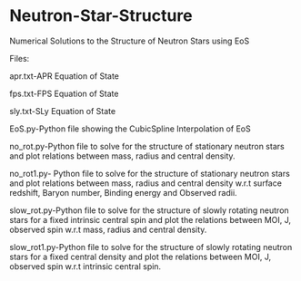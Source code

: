 # Neutron-Star-Structure
Numerical Solutions to the Structure of Neutron Stars using EoS

Files: 

apr.txt-APR Equation of State

fps.txt-FPS Equation of State

sly.txt-SLy Equation of State


EoS.py-Python file showing the CubicSpline Interpolation of EoS

no_rot.py-Python file to solve for the structure of stationary neutron stars and plot relations between mass, radius and central density.

no_rot1.py- Python file to solve for the structure of stationary neutron stars and plot relations between mass, radius and central density w.r.t surface redshift, Baryon number, Binding energy and Observed radii.

slow_rot.py-Python file to solve for the structure of slowly rotating neutron stars for a fixed intrinsic central spin and plot the relations between MOI, J, observed spin w.r.t mass, radius and central density.

slow_rot1.py-Python file to solve for the structure of slowly rotating neutron stars for a fixed central density and plot the relations between MOI, J, observed spin w.r.t intrinsic central spin.

